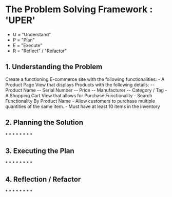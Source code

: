 <h1>The Problem Solving Framework : 'UPER'</h1>

- U = "Understand"
- P = "Plan"
- E = "Execute"
- R = "Reflect" / "Refactor"

<h2>1. Understanding the Problem</h2>
Create a functioning E-commerce site with the following functionalities:
 - A Product Page View that displays Products with the following details:
 -- Product Name
 -- Serial Number
 -- Price
 -- Manufacturer
 -- Category / Tag
 - A Shopping Cart View that allows for Purchase Functionality
 - Search Functionality By Product Name
 - Allow customers to purchase multiple quantities of the same item.
 - Must have at least 10 items in the inventory
<h2>
    2. Planning the Solution
</h2>
*
*
*
*
*
*
*
*
<h2>
    3. Executing the Plan
</h2>
*
*
*
*
*
*
*
*
<h2>
    4. Reflection / Refactor
</h2>
*
*
*
*
*
*
*
*
